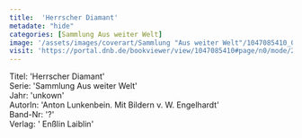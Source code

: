 ```yaml
---
title:  'Herrscher Diamant'
metadate: "hide"
categories: [Sammlung Aus weiter Welt]
image: '/assets/images/coverart/Sammlung "Aus weiter Welt"/1047085410_00000010.jpg'
visit: 'https://portal.dnb.de/bookviewer/view/1047085410#page/n0/mode/2up'
---
```

Titel: 'Herrscher Diamant' <br>
Serie: 'Sammlung Aus weiter Welt' <br>
Jahr: 'unkown' <br>
AutorIn: 'Anton Lunkenbein. Mit Bildern v. W. Engelhardt' <br>
Band-Nr: '?' <br>
Verlag: ' Enßlin  Laiblin'